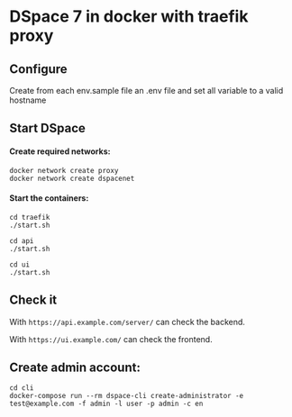 # DSpace 7 in docker with traefik proxy
## Configure
Create from each env.sample file an .env file and set all variable to a valid hostname

## Start DSpace
#### Create required networks:
```
docker network create proxy
docker network create dspacenet
```

#### Start the containers:
```
cd traefik
./start.sh

cd api
./start.sh

cd ui
./start.sh
```

## Check it
With `https://api.example.com/server/` can check the backend.

With `https://ui.example.com/` can check the frontend.

## Create admin account:
```
cd cli
docker-compose run --rm dspace-cli create-administrator -e test@example.com -f admin -l user -p admin -c en
```
